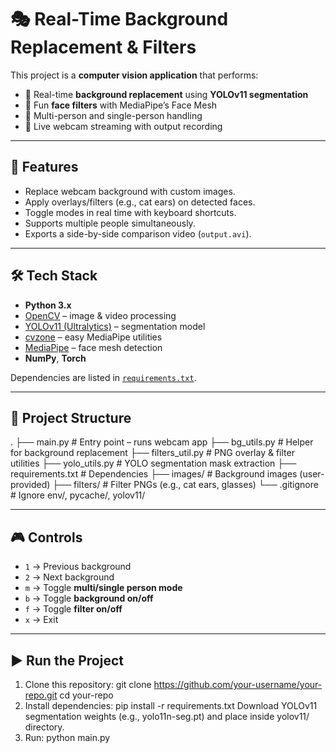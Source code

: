# 🎭 Real-Time Background Replacement & Filters  

This project is a **computer vision application** that performs:  
- 🔹 Real-time **background replacement** using **YOLOv11 segmentation**  
- 🔹 Fun **face filters** with MediaPipe’s Face Mesh  
- 🔹 Multi-person and single-person handling  
- 🔹 Live webcam streaming with output recording  

---

## 🚀 Features
- Replace webcam background with custom images.  
- Apply overlays/filters (e.g., cat ears) on detected faces.  
- Toggle modes in real time with keyboard shortcuts.  
- Supports multiple people simultaneously.  
- Exports a side-by-side comparison video (`output.avi`).  

---

## 🛠️ Tech Stack
- **Python 3.x**  
- [OpenCV](https://opencv.org/) – image & video processing  
- [YOLOv11 (Ultralytics)](https://github.com/ultralytics/ultralytics) – segmentation model  
- [cvzone](https://github.com/cvzone/cvzone) – easy MediaPipe utilities  
- [MediaPipe](https://developers.google.com/mediapipe) – face mesh detection  
- **NumPy**, **Torch**  

Dependencies are listed in [`requirements.txt`](requirements.txt).  

---

## 📂 Project Structure
.
├── main.py # Entry point – runs webcam app
├── bg_utils.py # Helper for background replacement
├── filters_util.py # PNG overlay & filter utilities
├── yolo_utils.py # YOLO segmentation mask extraction
├── requirements.txt # Dependencies
├── images/ # Background images (user-provided)
├── filters/ # Filter PNGs (e.g., cat ears, glasses)
└── .gitignore # Ignore env/, pycache/, yolov11/


---

## 🎮 Controls
- `1` → Previous background  
- `2` → Next background  
- `m` → Toggle **multi/single person mode**  
- `b` → Toggle **background on/off**  
- `f` → Toggle **filter on/off**  
- `x` → Exit  

---

## ▶️ Run the Project
1. Clone this repository:
   git clone https://github.com/your-username/your-repo.git
   cd your-repo
2. Install dependencies:
  pip install -r requirements.txt
  Download YOLOv11 segmentation weights (e.g., yolo11n-seg.pt) and place inside yolov11/ directory.
3. Run:
  python main.py
